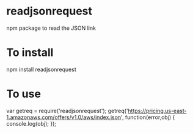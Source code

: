 # readjsonrequest
npm package to read the JSON link

# To install
npm install readjsonrequest

# To use
var getreq = require('readjsonrequest');
getreq('https://pricing.us-east-1.amazonaws.com/offers/v1.0/aws/index.json',
 function(error,obj)
 {
   console.log(obj);
});
